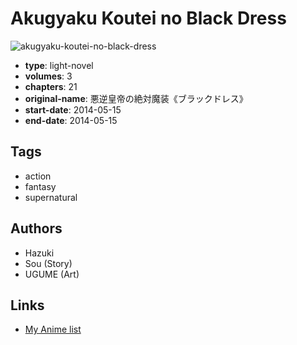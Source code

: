 # Akugyaku Koutei no Black Dress

![akugyaku-koutei-no-black-dress](https://cdn.myanimelist.net/images/manga/3/175712.jpg)

-   **type**: light-novel
-   **volumes**: 3
-   **chapters**: 21
-   **original-name**: 悪逆皇帝の絶対魔装《ブラックドレス》
-   **start-date**: 2014-05-15
-   **end-date**: 2014-05-15

## Tags

-   action
-   fantasy
-   supernatural

## Authors

-   Hazuki
-   Sou (Story)
-   UGUME (Art)

## Links

-   [My Anime list](https://myanimelist.net/manga/72195/Akugyaku_Koutei_no_Black_Dress)
